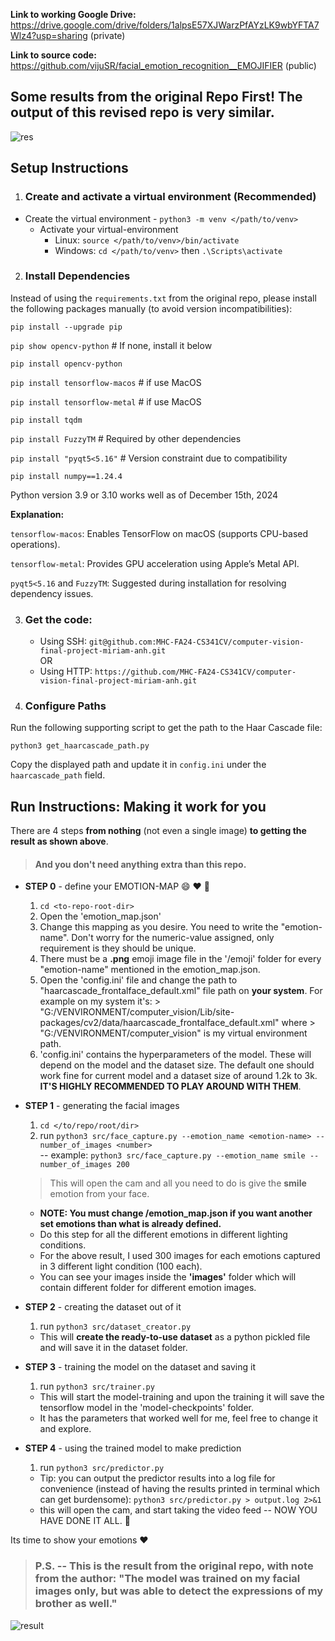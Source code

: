 **Link to working Google Drive:**
https://drive.google.com/drive/folders/1alpsE57XJWarzPfAYzLK9wbYFTA7Wlz4?usp=sharing (private)

**Link to source code:**
https://github.com/vijuSR/facial_emotion_recognition__EMOJIFIER (public)

## Some results from the original Repo First! The output of this revised repo is very similar. 
![res](https://user-images.githubusercontent.com/20581741/46920875-34492e00-d012-11e8-81ac-fb9a69a40a57.gif)  
## Setup Instructions

1. ### Create and activate a virtual environment (Recommended)

 - Create the virtual environment
        - `python3 -m venv </path/to/venv>`  
    - Activate your virtual-environment
        - Linux: `source </path/to/venv>/bin/activate`
        - Windows: `cd </path/to/venv>` then `.\Scripts\activate`  

2. ### Install Dependencies
Instead of using the `requirements.txt` from the original repo, please install the following packages manually (to avoid version incompatibilities):

`pip install --upgrade pip`

`pip show opencv-python`  # If none, install it below

`pip install opencv-python`

`pip install tensorflow-macos` # if use MacOS

`pip install tensorflow-metal` # if use MacOS

`pip install tqdm`

`pip install FuzzyTM`  # Required by other dependencies

`pip install "pyqt5<5.16"`  # Version constraint due to compatibility

`pip install numpy==1.24.4`

Python version 3.9 or 3.10 works well as of December 15th, 2024

**Explanation:**

`tensorflow-macos`: Enables TensorFlow on macOS (supports CPU-based operations).

`tensorflow-metal`: Provides GPU acceleration using Apple’s Metal API.

`pyqt5<5.16` and `FuzzyTM`: Suggested during installation for resolving dependency issues.

3. ### Get the code:
    - Using SSH: `git@github.com:MHC-FA24-CS341CV/computer-vision-final-project-miriam-anh.git`  
    OR  
    - Using HTTP: `https://github.com/MHC-FA24-CS341CV/computer-vision-final-project-miriam-anh.git`

4. ### Configure Paths

Run the following supporting script to get the path to the Haar Cascade file:

`python3 get_haarcascade_path.py`

Copy the displayed path and update it in `config.ini` under the `haarcascade_path` field.

## Run Instructions: Making it work for you 

There are 4 steps **from nothing** (not even a single image) **to getting the result as shown above**.  
> #### And you don't need anything extra than this repo.  
- **STEP 0** - define your EMOTION-MAP :smile: :heart: :clap:
   1. `cd <to-repo-root-dir>`
   1. Open the 'emotion_map.json'
   1. Change this mapping as you desire. You need to write the "emotion-name". Don't worry for the numeric-value assigned, only requirement is they should be unique.
   1. There must be a **.png** emoji image file in the '/emoji' folder for every "emotion-name" mentioned in the emotion_map.json.
   1. Open the 'config.ini' file and change the path to "haarcascade_frontalface_default.xml" file path on **your system**. For example on my system it's: > "G:/VENVIRONMENT/computer_vision/Lib/site-packages/cv2/data/haarcascade_frontalface_default.xml" where > "G:/VENVIRONMENT/computer_vision" is my virtual environment path.
   1. 'config.ini' contains the hyperparameters of the model. These will depend on the model and the dataset size. The default one should work fine for current model and a dataset size of around 1.2k to 3k. **IT'S HIGHLY RECOMMENDED TO PLAY AROUND WITH THEM**.

- **STEP 1** - generating the facial images 
   1. `cd </to/repo/root/dir>`  
   1. run `python3 src/face_capture.py --emotion_name <emotion-name> --number_of_images <number>`   
   -- example: `python3 src/face_capture.py --emotion_name smile --number_of_images 200`
   > This will open the cam and all you need to do is give the **smile** emotion from your face.
   - **NOTE: You must change /emotion_map.json if you want another set emotions than what is already defined.**
   - Do this step for all the different emotions in different lighting conditions.
   - For the above result, I used 300 images for each emotions captured in 3 different light condition (100  each).
   - You can see your images inside the **'images'** folder which will contain different folder for different emotion images.
    
- **STEP 2** - creating the dataset out of it  
   1. run `python3 src/dataset_creator.py`
   - This will **create the ready-to-use dataset** as a python pickled file and will save it in the dataset folder.
    
- **STEP 3** - training the model on the dataset and saving it  
    1. run `python3 src/trainer.py`
    - This will start the model-training and upon the training it will save the tensorflow model in the 'model-checkpoints' folder.  
    - It has the parameters that worked well for me, feel free to change it and explore.  
    
- **STEP 4** - using the trained model to make prediction  
    1. run `python3 src/predictor.py`
    - Tip: you can output the predictor results into a log file for convenience (instead of having the results printed in terminal which can get burdensome):
      `python3 src/predictor.py > output.log 2>&1` 
    - this will open the cam, and start taking the video feed -- NOW YOU HAVE DONE IT ALL. :clap:  
    
Its time to show your emotions :heart:

> ### P.S. -- This is the result from the original repo, with note from the author: "The model was trained on my facial images only, but was able to detect the expressions of my brother as well." 
![result](https://user-images.githubusercontent.com/20581741/46920764-a4ef4b00-d010-11e8-943e-79623139d073.gif)
